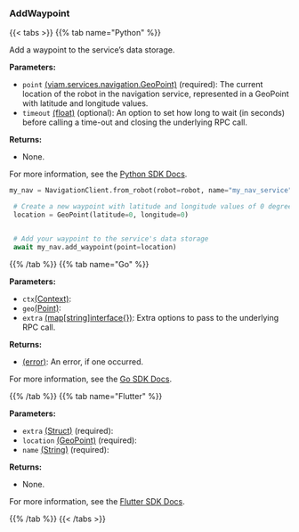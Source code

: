 ### AddWaypoint

{{< tabs >}}
{{% tab name="Python" %}}

Add a waypoint to the service’s data storage.

**Parameters:**

- `point` [(viam.services.navigation.GeoPoint)](<INSERT PARAM TYPE LINK>) (required): The current location of the robot in the navigation service, represented in a GeoPoint with latitude and longitude values.
- `timeout` [(float)](<INSERT PARAM TYPE LINK>) (optional): An option to set how long to wait (in seconds) before calling a time-out and closing the underlying RPC call.

**Returns:**

- None.

For more information, see the [Python SDK Docs](https://python.viam.dev/autoapi/viam/services/navigation/client/index.html#viam.services.navigation.client.NavigationClient.add_waypoint).

``` python {class="line-numbers linkable-line-numbers"}
my_nav = NavigationClient.from_robot(robot=robot, name="my_nav_service")

 # Create a new waypoint with latitude and longitude values of 0 degrees
 location = GeoPoint(latitude=0, longitude=0)


 # Add your waypoint to the service's data storage
 await my_nav.add_waypoint(point=location)
```

{{% /tab %}}
{{% tab name="Go" %}}

**Parameters:**

- `ctx`[(Context)](https://pkg.go.dev/context#Context):
- `geo`[(Point)](https://pkg.go.dev/github.com/kellydunn/golang-geo#Point):
- `extra` [(map[string]interface\{\})](https://go.dev/blog/maps): Extra options to pass to the underlying RPC call.

**Returns:**

- [(error)](https://pkg.go.dev/builtin#error): An error, if one occurred.

For more information, see the [Go SDK Docs](https://pkg.go.dev/go.viam.com/rdk/services/navigation#Service).

{{% /tab %}}
{{% tab name="Flutter" %}}

**Parameters:**

- `extra` [(Struct)](<INSERT PARAM TYPE LINK>) (required):
- `location` [(GeoPoint)](https://flutter.viam.dev/viam_sdk/GeoPoint-class.html) (required):
- `name` [(String)](https://api.flutter.dev/flutter/dart-core/String-class.html) (required):

**Returns:**

- None.

For more information, see the [Flutter SDK Docs](https://flutter.viam.dev/viam_protos.service.navigation/NavigationServiceClient/addWaypoint.html).

{{% /tab %}}
{{< /tabs >}}
